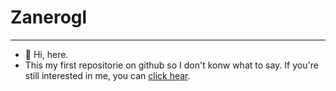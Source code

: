 # Zanerogl

---
- 👋 Hi, here.
- This my first repositorie on github so I don't konw what to say. If you're still interested in me, you can [click hear](https://zanerogl.github.io).


<!---
Zanerogl/Zanerogl is a ✨ special ✨ repository because its `README.md` (this file) appears on your GitHub profile.
You can click the Preview link to take a look at your changes.
- 👀 I’m interested in ...
- 🌱 I’m currently learning ...
- 💞️ I’m looking to collaborate on ...
- 📫 How to reach me ...
--->
